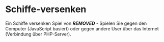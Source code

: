 # Schiffe-versenken
Ein Schiffe versenken Spiel von ***REMOVED*** - Spielen Sie gegen den Computer (JavaScript basiert) oder gegen andere User über das Internet (Verbindung über PHP-Server).
